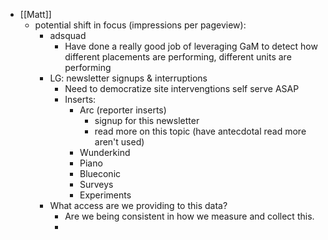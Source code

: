 - [[Matt]]
	- potential shift in focus (impressions per pageview):
		- adsquad
			- Have done a really good job of leveraging GaM to detect how different placements are performing, different units are performing
		- LG: newsletter signups & interruptions
			- Need to democratize site intervengtions self serve ASAP
			- Inserts:
				- Arc (reporter inserts)
					- signup for this newsletter
					- read more on this topic (have antecdotal read more aren't used)
				- Wunderkind
				- Piano
				- Blueconic
				- Surveys
				- Experiments
		- What access are we providing to this data?
			- Are we being consistent in how we measure and collect this.
			-